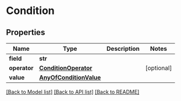 # Condition

## Properties
Name | Type | Description | Notes
------------ | ------------- | ------------- | -------------
**field** | **str** |  | 
**operator** | [**ConditionOperator**](ConditionOperator.md) |  | [optional] 
**value** | [**AnyOfConditionValue**](AnyOfConditionValue.md) |  | 

[[Back to Model list]](../README.md#documentation-for-models) [[Back to API list]](../README.md#documentation-for-api-endpoints) [[Back to README]](../README.md)

